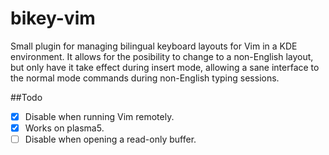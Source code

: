 bikey-vim
=========

Small plugin for managing bilingual keyboard layouts for Vim in a KDE environment. It allows for the posibility to change to a non-English layout, but only have it take effect during insert mode, allowing a sane interface to the normal mode commands during non-English typing sessions.

##Todo
- [x] Disable when running Vim remotely.
- [x] Works on plasma5.
- [ ] Disable when opening a read-only buffer.
